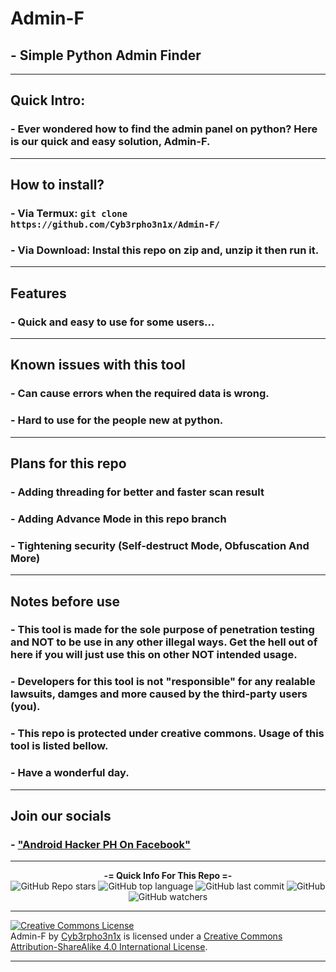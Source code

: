 # Admin-F
## - Simple Python Admin Finder

---

## Quick Intro:

### - Ever wondered how to find the admin panel on python? Here is our quick and easy solution, Admin-F.

---

## How to install?

### - Via Termux: `git clone https://github.com/Cyb3rpho3n1x/Admin-F/` 
### - Via Download: Instal this repo on zip and, unzip it then run it.

---

## Features

### - Quick and easy to use for some users...

---

## Known issues with this tool

### - Can cause errors when the required data is wrong.
### - Hard to use for the people new at python.

---

## Plans for this repo

### - Adding threading for better and faster scan result
### - Adding Advance Mode in this repo branch
### - Tightening security (Self-destruct Mode, Obfuscation And More)

---

## Notes before use

### - This tool is made for the sole purpose of penetration testing and NOT to be use in any other illegal ways. Get the hell out of here if you will just use this on other NOT intended usage.
### - Developers for this tool is not "responsible" for any realable lawsuits, damges and more caused by the third-party users (you). 
### - This repo is protected under creative commons. Usage of this tool is listed bellow.
### - Have a wonderful day.

---

## Join our socials

### - ["Android Hacker PH On Facebook"](https://www.facebook.com/groups/1778790372291663)

---

<p align="center"> 
    <b>-= Quick Info For This Repo =-</b><br>
    <img alt="GitHub Repo stars" src="https://img.shields.io/github/stars/Cyb3rpho3n1x/Admin-F?style=social">
    <img alt="GitHub top language" src="https://img.shields.io/github/languages/top/Cyb3rpho3n1x/Admin-F">
    <img alt="GitHub last commit" src="https://img.shields.io/github/last-commit/Cyb3rpho3n1x/Admin-F">
    <img alt="GitHub" src="https://img.shields.io/github/license/Cyb3rpho3n1x/Admin-F">
    <img alt="GitHub watchers" src="https://img.shields.io/github/watchers/Cyb3rpho3n1x/Admin-F?style=social">
</p>

---

<a rel="license" href="http://creativecommons.org/licenses/by-sa/4.0/"><img alt="Creative Commons License" style="border-width:0" src="https://i.creativecommons.org/l/by-sa/4.0/88x31.png" /></a><br /><span xmlns:dct="http://purl.org/dc/terms/" property="dct:title">Admin-F</span> by <a xmlns:cc="http://creativecommons.org/ns#" href="https://github.com/Cyb3rpho3n1x/Admin-F/" property="cc:attributionName" rel="cc:attributionURL">Cyb3rpho3n1x</a> is licensed under a <a rel="license" href="http://creativecommons.org/licenses/by-sa/4.0/">Creative Commons Attribution-ShareAlike 4.0 International License</a>.

---
